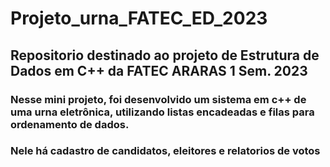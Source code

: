 # Projeto_urna_FATEC_ED_2023
## Repositorio destinado ao projeto de Estrutura de Dados em C++ da FATEC ARARAS 1 Sem. 2023
### Nesse mini projeto, foi desenvolvido um sistema em c++ de uma urna eletrônica, utilizando listas encadeadas e filas para ordenamento de dados. 
### Nele há cadastro de candidatos, eleitores e relatorios de votos
